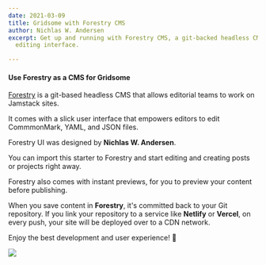 ```yaml
---
date: 2021-03-09
title: Gridsome with Forestry CMS
author: Nichlas W. Andersen
excerpt: Get up and running with Forestry CMS, a git-backed headless CMS with a slick
  editing interface.

---
```

#### Use Forestry as a CMS for Gridsome

[Forestry](https://forestry.io) is a git-based headless CMS that allows editorial teams to work on Jamstack sites.

It comes with a slick user interface that empowers editors to edit CommmonMark, YAML, and JSON files.

Forestry UI was designed by **Nichlas W. Andersen**.

You can import this starter to Forestry and start editing and creating posts or projects right away.

Forestry also comes with instant previews, for you to preview your content before publishing.

When you save content in **Forestry**, it's committed back to your Git repository. If you link your repository to a service like **Netlify** or **Vercel**, on every push, your site will be deployed over to a CDN network.

Enjoy the best development and user experience! 🚀

![](/uploads/ian-dooley-281897-unsplash.jpg)